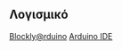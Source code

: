 ## Λογισμικό

[Blockly@rduino](https://technologiescollege.github.io/Blockly-at-rduino/)
[Arduino IDE](https://www.arduino.cc/en/main/software)

